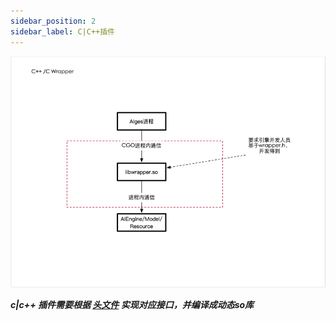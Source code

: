 ```yaml
---
sidebar_position: 2
sidebar_label: C|C++插件
---
```



![img](c%2B%2B.png)

***c|c++ 插件需要根据 [头文件](https://github.com/test/aiges_c_python_wrapper/blob/master/include/aiges/wrapper.h) 实现对应接口，并编译成动态so库***
